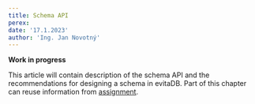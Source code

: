 ```yaml
---
title: Schema API
perex:
date: '17.1.2023'
author: 'Ing. Jan Novotný'
---
```


**Work in progress**

This article will contain description of the schema API and the recommendations for designing a schema in evitaDB.
Part of this chapter can reuse information from [assignment](https://evitadb.io/research/assignment/updating/schema_api).